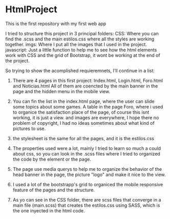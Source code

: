 # HtmlProject
This is the first repository with my first web app

I tried to structure this project in 3 principal folders:
CSS: Where you can find the .scss and the main estilos.css where all the styles are working together.
imgs: Where I put all the images that I used in the project.
javascript: Just a little function to help me to see how the html elements work with CSS and the grid of Bootstrap, it wont be working at the end of the project.

So trying to show the acomplished requieremnets, I'll continue in a list:

1. There are 4 pages in this first project: Index.html, Login.html, Foro.html and Noticias.html
All of them are coencted by the main banner in the page and the hidden menu in the mobile view.

2. You can fin the list in the index.html page, where the user can slide some topics about some games. A table in the page Foro, where i used to organice the satisfaction place of the page, of course this isnt working, it is just a view. and images are everywhere, I hope there no problem of copyright, I had no ideas sometimes about what kind of pictures to use.

3. the stylesheet is the same for all the pages, and it is the estilos.css 

4. The properties used were a lot, mainly I tried to learn so much a could about css, so you can look in the .scss files where I tried to organized the code by the element or the page.

5. The page use media querys to help me to organize the behavior of the head banner in the page, the picture "logo" and make it nice to the view.

6. I used a lot of the bootstrapp's grid to organiced the mobile responsive feature of the pages and the structure.

7. As yo can see in the CSS folder, there are scss files that converge in a main file (main.scss) that creates the estilos.css using SASS, which is the one inyected in the html code.



